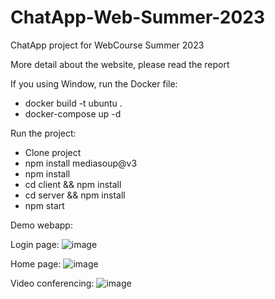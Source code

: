 # ChatApp-Web-Summer-2023

ChatApp project for WebCourse Summer 2023

More detail about the website, please read the report

If you using Window, run the Docker file:
- docker build -t ubuntu .
- docker-compose up -d
  
Run the project:
- Clone project
- npm install mediasoup@v3
- npm install
- cd client && npm install
- cd server && npm install
- npm start
  
Demo webapp:

Login page:
![image](https://github.com/nndang27/ChatApp-Web-Summer-2023/assets/97721662/6f17bcda-2cf8-4445-bc65-e11ea4b94273)

Home page:
![image](https://github.com/nndang27/ChatApp-Web-Summer-2023/assets/97721662/cffd5957-2545-41ea-95b5-25fae73de948)

Video conferencing:
  ![image](https://github.com/nndang27/ChatApp-Web-Summer-2023/assets/97721662/b7fe101c-1dfd-4159-9966-2bfea6fddfeb)


